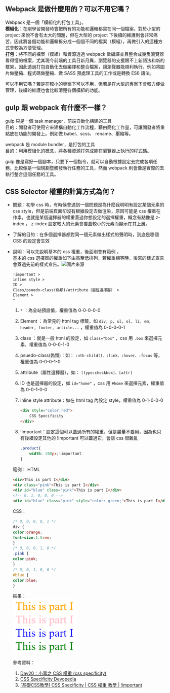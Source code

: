 ## Webpack 是做什麼用的？可以不用它嗎？
Webpack 是一個「模組化的打包工具」。<br>
**模組化**：在剛學習開發時會把所有的功能和邏輯都寫在同一個檔案，對於小型的 project 來說不會有太大的問題，但在大型的 project 下後續的維護則會非常痛苦，因此將各個功能和邏輯拆分成一個個不同的檔案（模組），再做引入的這種方式會較為方便管理。<br>
**打包**：將不同的檔案（模組）和資源透過 webpack 做編譯並且整合成幾隻瀏覽器看得懂的檔案，尤其現今前端的工具日新月異，瀏覽器的支援跟不上新語法和新的框架，因此透過打包自動化去做編譯和整合檔案，讓瀏覽器能順利執行。例如將圖片做壓縮、程式碼做壓縮、做 SASS 預處理工具的工作或是轉換 ES6 語法。

可以不用它嗎？若是在較小的專案下可以不用，但若是在大型的專案下會較方便做管理，後續的維護也會比較清楚各個模組的功能。

## gulp 跟 webpack 有什麼不一樣？
gulp 只是一個 task manager，前端自動化構建的工具<br>
目的：開發者可使用它來建構自動化工作流程，藉由簡化工作量，可讓開發者將重點放在功能的開發上。例如做 babel、scss、 rename、壓縮等。

webpack 是 module bundler，是打包的工具<br>
目的：利用模組化的概念，將各種資源打包成能在瀏覽器上執行的程式碼。

gulp 像是寫好一個腳本，只要下一個指令，就可以自動根據設定去完成各項任務，比較像是一個規劃暨觸發執行任務的工具，然而 webpack 則會像是實際的去執行整合這個任務的工具。

## CSS Selector 權重的計算方式為何？

- 問題：初學 css 時，有時候會遇到一個問題是為什麼我明明有設定某個元素的 css style，但是前端頁面卻沒有根據設定去做渲染，原因可能是 css 權重在作祟，也就是某個選擇器的權重蓋過你想設定的選擇權重，概念有點像是 z-index ， z-index 設定較大的元素會覆蓋較小的元素而顯示在其上層。

- 了解的目的：在多個選擇器都對同一個元素做出樣式的聲明時，到底是哪個 CSS 的設定會生效

- 說明：可以先說明基本的 css 權重，後面則會有範例 。<br>
    基本的 css 選擇器的權重如下由高至低排列，若權重相等時，後寫的樣式宣告會蓋過先前的樣式宣告。![圖片來源](https://devopedia.org/images/article/291/7219.1602765579.svg)

    ```
    !important > 
    inline style > 
    ID > 
    Class/psuedo-class(偽類)/attribute（屬性選擇器） > 
    Element > 
    *
    ```

    1. `*` ：為全站預設值，權重值為 0-0-0-0-0
    2. Element ：為常見的 html tag 標籤，如 `div, p, ul, ol, li, em, header, footer, article...` ，權重值為 0-0-0-0-1
    3. class ：就是一般 html 的設定，如 `class="box"` ，css 用 `.box` 來選擇元素，權重值為 0-0-0-1-0
    4. psuedo-class(偽類)：如： `:nth-child()、:link、:hover、:focus` 等，權重值為 0-0-0-1-0
    5. attribute（屬性選擇器），如： `[type:checkbox]、[attr]`     
    6. ID 也是選擇器的設定，如 `id="home"` ，css 用 `#home` 來選擇元素，權重值為 0-0-1-0-0
    7. inline style attribute：如在 html tag 內設定 style，權重值為 0-1-0-0-0

        ```html
        <div style="color:red">
            CSS Specificity
        </div>
        ```
    8.  !important：設定這個可以蓋過所有的權重，但是盡量不要用，因為也只有後續設定其他的 !important 可以蓋過它，會讓 css 很雜亂

        ```css
        .product{
            width: 200px;!important
        }
        ```
    範例：
    HTML
    ```html
    <div>This is part I</div>
    <div class="pink">This is part I</div>
    <div id="blue" class="pink">This is part I</div>
    <!-- 0, 1, 0, 0, 0 -->
    <div id="blue" class="pink" style="color: green;">This is part I</div> 
    ```
    CSS：
    ```css
    /* 0, 0, 0, 0, 1 */
    div {
    color:orange;
    font-size:1.5rem;
    }
    /* 0, 0, 0, 1, 0 */
    .pink {
    color:pink;
    }
    /* 0, 0, 1, 0, 0 */
    #blue {
    color:blue;
    }
    ```
    結果：<br>
    ![outcome](./outcome.png)

    參考資料：

    1.  [Day20：小事之 CSS 權重 (css specificity)](https://ithelp.ithome.com.tw/articles/10196454) 
    2.  [CSS Specificity Devopedia](https://devopedia.org/css-specificity) 
    3. [[基礎CSS教學] CSS Specificity | CSS 權重 教學 | !important](https://www.youtube.com/watch?v=MjjdAVtDRls&ab_channel=BigBoyCanCode)